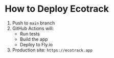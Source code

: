 # How to Deploy Ecotrack

1. Push to `main` branch
2. GitHub Actions will:
   - Run tests
   - Build the app
   - Deploy to Fly.io
3. Production site: `https://ecotrack.app`
